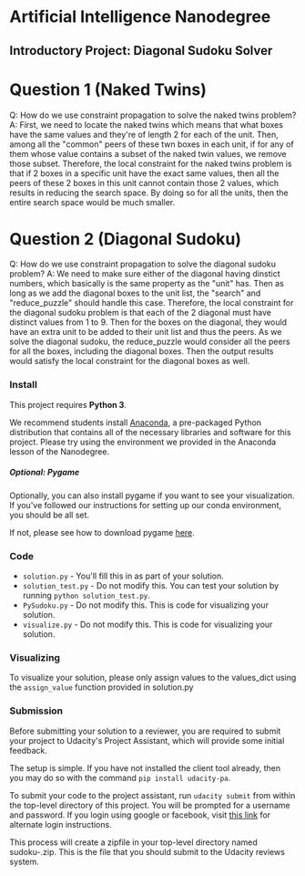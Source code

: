 # Artificial Intelligence Nanodegree
## Introductory Project: Diagonal Sudoku Solver

# Question 1 (Naked Twins)
Q: How do we use constraint propagation to solve the naked twins problem?
A: First, we need to locate the naked twins which means that what boxes have the same values and they're of length 2 for each of the unit. Then, among all the "common" peers of these twn boxes in each unit, if for any of them whose value contains a subset of the naked twin values, we remove those subset.
Therefore, the local constraint for the naked twins problem is that if 2 boxes in a specific unit have the exact same values, then all the peers of these 2 boxes in this unit cannot contain those 2 values, which results in reducing the search space. By doing so for all the units, then the entire search space would be much smaller.

# Question 2 (Diagonal Sudoku)
Q: How do we use constraint propagation to solve the diagonal sudoku problem?
A: We need to make sure either of the diagonal having dinstict numbers, which basically is the same property as the "unit" has. Then as long as we add the diagonal boxes to the unit list, the "search" and "reduce_puzzle" should handle this case.
Therefore, the local constraint for the diagonal sudoku problem is that each of the 2 diagonal must have distinct values from 1 to 9. Then for the boxes on the diagonal, they would have an extra unit to be added to their unit list and thus the peers. As we solve the diagonal sudoku, the reduce_puzzle would consider all the peers for all the boxes, including the diagonal boxes. Then the output results would satisfy the local constraint for the diagonal boxes as well.

### Install

This project requires **Python 3**.

We recommend students install [Anaconda](https://www.continuum.io/downloads), a pre-packaged Python distribution that contains all of the necessary libraries and software for this project.
Please try using the environment we provided in the Anaconda lesson of the Nanodegree.

##### Optional: Pygame

Optionally, you can also install pygame if you want to see your visualization. If you've followed our instructions for setting up our conda environment, you should be all set.

If not, please see how to download pygame [here](http://www.pygame.org/download.shtml).

### Code

* `solution.py` - You'll fill this in as part of your solution.
* `solution_test.py` - Do not modify this. You can test your solution by running `python solution_test.py`.
* `PySudoku.py` - Do not modify this. This is code for visualizing your solution.
* `visualize.py` - Do not modify this. This is code for visualizing your solution.

### Visualizing

To visualize your solution, please only assign values to the values_dict using the `assign_value` function provided in solution.py

### Submission
Before submitting your solution to a reviewer, you are required to submit your project to Udacity's Project Assistant, which will provide some initial feedback.

The setup is simple.  If you have not installed the client tool already, then you may do so with the command `pip install udacity-pa`.

To submit your code to the project assistant, run `udacity submit` from within the top-level directory of this project.  You will be prompted for a username and password.  If you login using google or facebook, visit [this link](https://project-assistant.udacity.com/auth_tokens/jwt_login) for alternate login instructions.

This process will create a zipfile in your top-level directory named sudoku-<id>.zip.  This is the file that you should submit to the Udacity reviews system.

